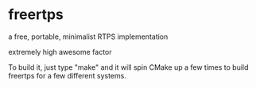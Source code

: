 # freertps
a free, portable, minimalist RTPS implementation

extremely high awesome factor

To build it, just type "make" and it will spin CMake up a few times to build freertps for a few different systems.
